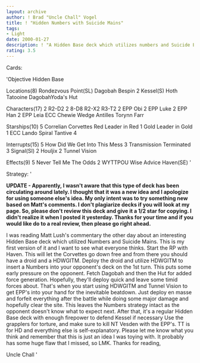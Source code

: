 ```yaml
---
layout: archive
author: ! Brad "Uncle Chall" Vogel
title: ! "Hidden Numbers with Suicide Mains"
tags:
- Light
date: 2000-01-27
description: ! "A Hidden Base deck which utilizes numbers and Suicide EPP's.  Inspired by Matt Lush's recent commentary."
rating: 3.5
---
```

Cards: 

'Objective
Hidden Base

Locations(8)
Rondezvous Point(SL)
Dagobah
Bespin
2 Kessel(S)
Hoth
Tatooine
DagobahYoda's Hut

Characters(17)
2 R2-D2
2 8-D8
R2-X2
R3-T2
2 EPP Obi
2 EPP Luke
2 EPP Han
2 EPP Leia
ECC Chewie
Wedge Antilles
Torynn Farr

Starships(10)
5 Correlian Corvettes
Red Leader in Red 1
Gold Leader in Gold 1
ECC Lando
Spiral
Tantive 4

Interrupts(15)
5 How Did We Get Into This Mess
3 Transmission Terminated
3 Signal(SI)
2 Houljix
2 Tunnel Vision

Effects(9)
5 Never Tell Me The Odds
2 WYTTPOU
Wise Advice
Haven(SE) '

Strategy: '

****UPDATE - Apparently, I wasn't aware that this type of deck has been circulating around lately.  I thought that it was a new idea and I apologize for using someone else's idea.  My only intent was to try something new based on Matt's comments.  I don't plagiarize decks if you will look at my page.  So, please don't review this deck and give it a 1/2 star for copying.  I didn't realize it when I posted it yesterday.  Thanks for your time and if you would like do to a real review, then please go right ahead.****

I was reading Matt Lush's commentary the other day about an interesting Hidden Base deck which utilized Numbers and Suicide Mains.  This is my first version of it and I want to see what everyone thinks.  Start the RP with Haven.  This will let the Corvettes go down free and from there you should have a droid and a HDWGITM.  Deploy the droid and utilize HDWGITM to insert a Numbers into your opponent's deck on the 1st turn.  This puts some early pressure on the opponent.  Fetch Dagobah and then the Hut for added force generation.  Hopefully, they'll deploy quick and leave some timid forces about.  That's when you start using HDWGITM and Tunnel Vision to get EPP's into your hand for the inevitable beatdown.	Just deploy en masse and forfeit everything after the battle while doing some major damage and hopefully clear the site.  This leaves the Numbers strategy intact as the opponent doesn't know what to expect next.  After that, it's a regular Hidden Base deck with enough firepower to defend Kessel if necessary
 Use the grapplers for torture, and make sure to kill NT Vesden with the EPP's.  TT is for HD and everything else is self-explanatory.  Please let me know what you think and remember that this is just an idea I was toying with.  It probably has some huge flaw that I missed, so LMK.  Thanks for reading,

Uncle Chall	 '